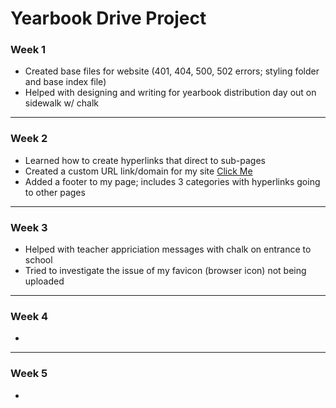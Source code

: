 # Yearbook Drive Project

### Week 1
- Created base files for website (401, 404, 500, 502 errors; styling folder and base index file)
- Helped with designing and writing for yearbook distribution day out on sidewalk w/ chalk

---
### Week 2
- Learned how to create hyperlinks that direct to sub-pages
- Created a custom URL link/domain for my site [Click Me](https://connorhv.work)
- Added a footer to my page; includes 3 categories with hyperlinks going to other pages

---
### Week 3
- Helped with teacher appriciation messages with chalk on entrance to school
- Tried to investigate the issue of my favicon (browser icon) not being uploaded

---
### Week 4
- 

---
### Week 5
- 